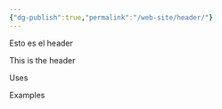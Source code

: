 ```yaml
---
{"dg-publish":true,"permalink":"/web-site/header/"}
---
```


Esto es el header

This is the header

Uses

Examples